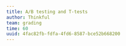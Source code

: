 ```yaml
---
title: A/B testing and T-tests
author: Thinkful
team: grading
time: 60
uuid: 4fac82fb-fdfa-4fd6-8587-bce52b668200
---
```


<jupyter notebook-name="a_b_testing_and_t_tests" course-code="DSBC" />
